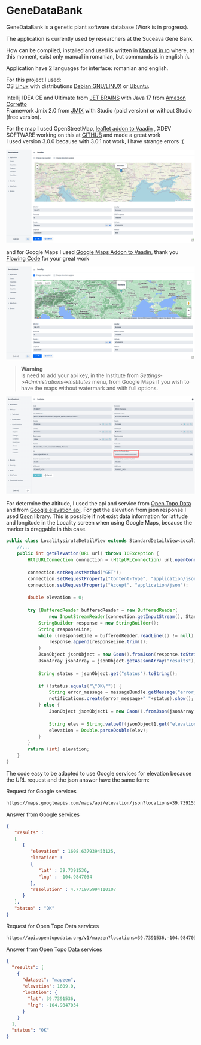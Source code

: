 # GeneDataBank
GeneDataBank is a genetic plant software database (Work is in progress).  
  
The application is currently used by researchers at the Suceava Gene Bank.  
  
How can be compiled, installed and used is written in [Manual in ro](manual/ro/GeneDataBank-ro.md) where, at this 
moment, exist only manual in romanian, but commands is in english :).  
  
Application have 2 languages for interface: romanian and english.  
  
For this project I used:  
OS [Linux](https://www.kernel.org/) with distributions [Debian GNU/LINUX](https://www.debian.org/) or [Ubuntu](https://ubuntu.com/).  

Intellij IDEA CE and Ultimate from [JET BRAINS](https://www.jetbrains.com/idea/) with Java 17 from [Amazon Corretto](https://aws.amazon.com/corretto/?filtered-posts.sort-by=item.additionalFields.createdDate&filtered-posts.sort-order=desc)  
Framework Jmix 2.0 from [JMIX](https://www.jmix.io//) with Studio (paid version) or without Studio (free version).

For the map I used OpenStreetMap, [leaflet addon to Vaadin](https://vaadin.com/directory/component/leafletmap-for-vaadin) , XDEV SOFTWARE working on this at [GITHUB](https://github.com/xdev-software/vaadin-maps-leaflet-flow) 
and made a great work  
I used version 3.0.0 because with 3.0.1 not work, I have strange errors :(
  
![Screen shoot OpenStreetMap](./img/Jmix_with_OpenStreetMap.png)

and for Google Maps I used [Google Maps Addon to Vaadin](https://vaadin.com/directory/component/google-maps-addon), thank you [Flowing Code](https://www.flowingcode.com/en/) for your great work  
  
![Screen shoot Google Maps](./img/Jmix_with_GoogleMaps.png)  
  

> **Warning**  
> Is need to add your api key, in the Institute from _Settings_->_Administrations_->_Institutes_ menu, 
> from Google Maps if you wish to have the maps without watermark and with full options. 
  
![Api key for Google MAps](img/api_chei_record.png)

For determine the altitude, I used the api and service from [Open Topo Data](https://www.opentopodata.org/) and from [Google elevation api](https://developers.google.com/maps/documentation/elevation/overview). 
For get the elevation from json response I used [Gson](https://en.wikipedia.org/wiki/Gson) library.
This is possible if not exist data information for latitude and longitude in the Locality screen when using Google Maps, 
because the marker is draggable in this case.
  
```java
public class LocalitysirutaDetailView extends StandardDetailView<Localitysiruta> {
    //...
    public int getElevation(URL url) throws IOException {
        HttpURLConnection connection = (HttpURLConnection) url.openConnection();

        connection.setRequestMethod("GET");
        connection.setRequestProperty("Content-Type", "application/json");
        connection.setRequestProperty("Accept", "application/json");

        double elevation = 0;

        try (BufferedReader bufferedReader = new BufferedReader(
                new InputStreamReader(connection.getInputStream(), StandardCharsets.UTF_8))) {
            StringBuilder response = new StringBuilder();
            String responseLine;
            while ((responseLine = bufferedReader.readLine()) != null) {
                response.append(responseLine.trim());
            }
            JsonObject jsonObject = new Gson().fromJson(response.toString(), JsonObject.class);
            JsonArray jsonArray = jsonObject.getAsJsonArray("results");

            String status = jsonObject.get("status").toString();

            if (!status.equals("\"OK\"")) {
                String error_message = messageBundle.getMessage("error_message");
                notifications.create(error_message+" "+status).show();
            } else {
                JsonObject jsonObject1 = new Gson().fromJson(jsonArray.asList().get(0).toString(), JsonObject.class);

                String elev = String.valueOf(jsonObject1.get("elevation"));
                elevation = Double.parseDouble(elev);
            }
        }
        return (int) elevation;
    }
}
```

The code easy to be adapted to use Google services for elevation because the URL request and the json answer have the 
same form:  
  
Request for Google services  

```html
https://maps.googleapis.com/maps/api/elevation/json?locations=39.7391536,-104.9847034&key=apiKey
```  
Answer from Google services
```json
{
   "results" : 
   [
      {
         "elevation" : 1608.637939453125,
         "location" : 
         {
            "lat" : 39.7391536,
            "lng" : -104.9847034
         },
         "resolution" : 4.771975994110107
      }
   ],
   "status" : "OK"
}
```  
Request for Open Topo Data  services
```html
https://api.opentopodata.org/v1/mapzen?locations=39.7391536,-104.9847034
```
Answer from Open Topo Data services  
```json
{
  "results": [
    {
      "dataset": "mapzen", 
      "elevation": 1609.0, 
      "location": {
        "lat": 39.7391536, 
        "lng": -104.9847034
      }
    }
  ], 
  "status": "OK"
}
```
  


